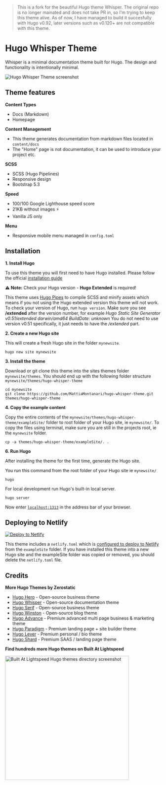 > This is a fork for the beautiful Hugo theme Whisper. The original repo is no longer mainated and does not take PR in, so I'm trying to keep this theme alive. As of now, I have managed to build it succesfully with Hugo v0.92, later versions such as v0.120+ are not compatible with this theme.


# Hugo Whisper Theme

Whisper is a minimal documentation theme built for Hugo. The design and functionality is intentionally minimal.

![Hugo Whisper Theme screenshot](https://www.zerostatic.io/theme/hugo-whisper/hugo-whisper-screenshot.png)

## Theme features

**Content Types**

- Docs (Markdown)
- Homepage

**Content Management**

- This theme generates documentation from markdown files located in `content/docs`
- The "Home" page is not documentation, it can be used to introduce your project etc.

**SCSS**

- SCSS (Hugo Pipelines)
- Responsive design
- Bootstrap 5.3

**Speed**

- 100/100 Google Lighthouse speed score
- 21KB without images ⚡
- Vanilla JS only

**Menu**

- Responsive mobile menu managed in `config.toml`

## Installation

**1. Install Hugo**

To use this theme you will first need to have Hugo installed. Please follow the official [installation guide](https://gohugo.io/getting-started/installing/)

⚠️ **Note:** Check your Hugo version - **Hugo Extended** is required!

This theme uses [Hugo Pipes](https://gohugo.io/hugo-pipes/scss-sass/) to compile SCSS and minify assets which means if you not using the Hugo extended version this theme will not work. To check your version of Hugo, run `hugo version`. Make sure you see **/extended** after the version number, for example _Hugo Static Site Generator v0.51/extended darwin/amd64 BuildDate: unknown_ You do not need to use version v0.51 specifically, it just needs to have the _/extended_ part.

**2. Create a new Hugo site**

This will create a fresh Hugo site in the folder `mynewsite`.

```
hugo new site mynewsite
```

**3. Install the theme**

Download or git clone this theme into the sites themes folder `mynewsite/themes`. You should end up with the following folder structure `mynewsite/themes/hugo-whisper-theme`

```
cd mynewsite
git clone https://github.com/MattiaMontanari/hugo-whisper-theme.git themes/hugo-whisper-theme
```

**4. Copy the example content**

Copy the entire contents of the `mynewsite/themes/hugo-whisper-theme/exampleSite/` folder to root folder of your Hugo site, ie `mynewsite/`. To copy the files using terminal, make sure you are still in the projects root, ie the `mynewsite` folder.

```
cp -a themes/hugo-whisper-theme/exampleSite/. .
```

**6. Run Hugo**

After installing the theme for the first time, generate the Hugo site.

You run this command from the root folder of your Hugo site ie `mynewsite/`

```
hugo
```

For local development run Hugo's built-in local server.

```
hugo server
```

Now enter [`localhost:1313`](http://localhost:1313) in the address bar of your browser.

## Deploying to Netlify

[![Deploy to Netlify](https://www.netlify.com/img/deploy/button.svg)](https://app.netlify.com/start/deploy?repository=https://github.com/zerostaticthemes/hugo-whisper-theme)

This theme includes a `netlify.toml` which is [configured to deploy to Netlify](https://discourse.gohugo.io/t/deploy-your-theme-to-netlify/15508) from the `exampleSite` folder. If you have installed this theme into a new Hugo site and the exampleSite folder was copied or removed, you should delete the `netlify.toml` file.


## Credits
**More Hugo Themes by Zerostatic**

- [Hugo Hero](https://github.com/zerostaticthemes/hugo-hero-theme) - Open-source business theme
- [Hugo Whisper](https://github.com/zerostaticthemes/hugo-whisper-theme) - Open-source documentation theme
- [Hugo Serif](https://github.com/zerostaticthemes/hugo-serif-theme) - Open-source business theme
- [Hugo Winston](https://github.com/zerostaticthemes/hugo-winston-theme) - Open-source blog theme
- [Hugo Advance](https://www.zerostatic.io/theme/hugo-advance/) - Premium advanced multi page business & marketing theme
- [Hugo Paradigm](https://www.zerostatic.io/theme/hugo-paradigm/) - Premium landing page + site builder theme
- [Hugo Lever](https://www.zerostatic.io/theme/hugo-lever/) - Premium personal / bio theme
- [Hugo Shard](https://www.zerostatic.io/theme/hugo-lever/) - Premium SAAS / landing page theme

**Find hundreds more Hugo themes on Built At Lightspeed**

[<img alt="Built At Lightspeed Hugo themes directory screenshot" width="400px" src="https://www.zerostatic.io/images/builtatlightspeed-hugo-themes.jpg" />](https://builtatlightspeed.com/category/hugo)
